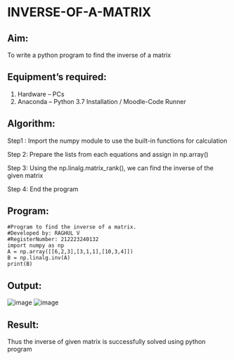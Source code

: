 # INVERSE-OF-A-MATRIX
## Aim:
To write a python program to find the inverse of a matrix
## Equipment’s required:
1. 	Hardware – PCs
2. 	Anaconda – Python 3.7 Installation / Moodle-Code Runner
## Algorithm:
Step1 :
Import the numpy module to use the built-in functions for calculation

Step 2:
Prepare the lists from each equations and assign in np.array()

Step 3:
Using the np.linalg.matrix_rank(), we can find the inverse of the given matrix

Step 4:
End the program


## Program:
```
#Program to find the inverse of a matrix.
#Developed by: RAGHUL V 
#RegisterNumber: 212223240132
import numpy as np
A = np.array([[6,2,3],[3,1,1],[10,3,4]])
B = np.linalg.inv(A)
print(B)
```
## Output:
![image](https://github.com/Rahulv2005/INVERSE-OF-A-MATRIX/assets/152600335/cbcd05ed-a64d-49d5-a1cc-6ffcd34c5dee)
![image](https://github.com/Rahulv2005/INVERSE-OF-A-MATRIX/assets/152600335/dad7a26f-e651-4cbd-9735-62162e25f68f)

## Result:
Thus the inverse of given matrix is successfully solved using python program

